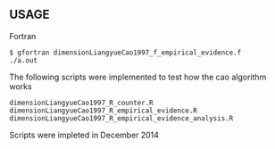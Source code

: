 USAGE
---

Fortran 
```
$ gfortran dimensionLiangyueCao1997_f_empirical_evidence.f 
./a.out 
```


The following scripts were implemented to test how the cao algorithm works
```
dimensionLiangyueCao1997_R_counter.R
dimensionLiangyueCao1997_R_empirical_evidence.R
dimensionLiangyueCao1997_R_empirical_evidence_analysis.R
```
Scripts were impleted in December 2014








